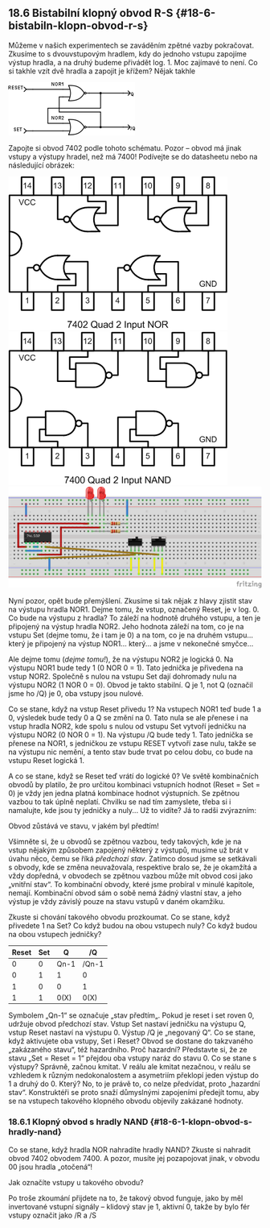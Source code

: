 ## 18.6 Bistabilní klopný obvod R-S {#18-6-bistabiln-klopn-obvod-r-s}

Můžeme v našich experimentech se zaváděním zpětné vazby pokračovat. Zkusíme to s dvouvstupovým hradlem, kdy do jednoho vstupu zapojíme výstup hradla, a na druhý budeme přivádět log. 1\. Moc zajímavé to není. Co si takhle vzít dvě hradla a zapojit je křížem? Nějak takhle

![219-1.png](../images/000122.png)

Zapojte si obvod 7402 podle tohoto schématu. Pozor – obvod má jinak vstupy a výstupy hradel, než má 7400! Podívejte se do datasheetu nebo na následující obrázek:

![219-2.png](../images/000218.png)![219-3.png](images/000140.png)![219-4.png](images/000306.png)

Nyní pozor, opět bude přemýšlení. Zkusíme si tak nějak z hlavy zjistit stav na výstupu hradla NOR1\. Dejme tomu, že vstup, označený Reset, je v log. 0\. Co bude na výstupu z hradla? To záleží na hodnotě druhého vstupu, a ten je připojený na výstup hradla NOR2\. Jeho hodnota záleží na tom, co je na vstupu Set (dejme tomu, že i tam je 0) a na tom, co je na druhém vstupu... který je připojený na výstup NOR1... který... a jsme v nekonečné smyčce…

Ale dejme tomu (_dejme tomu!_), že na výstupu NOR2 je logická 0\. Na výstupu NOR1 bude tedy 1 (0 NOR 0 = 1). Tato jednička je přivedena na vstup NOR2\. Společně s nulou na vstupu Set dají dohromady nulu na výstupu NOR2 (1 NOR 0 = 0). Obvod je takto stabilní. Q je 1, not Q (označil jsme ho /Q) je 0, oba vstupy jsou nulové.

Co se stane, když na vstup Reset přivedu 1? Na vstupech NOR1 teď bude 1 a 0, výsledek bude tedy 0 a Q se změní na 0\. Tato nula se ale přenese i na vstup hradla NOR2, kde spolu s nulou od vstupu Set vytvoří jedničku na výstupu NOR2 (0 NOR 0 = 1). Na výstupu /Q bude tedy 1\. Tato jednička se přenese na NOR1, s jedničkou ze vstupu RESET vytvoří zase nulu, takže se na výstupu nic nemění, a tento stav bude trvat po celou dobu, co bude na vstupu Reset logická 1.

A co se stane, když se Reset teď vrátí do logické 0? Ve světě kombinačních obvodů by platilo, že pro určitou kombinaci vstupních hodnot (Reset = Set = 0) je vždy jen jedna platná kombinace hodnot výstupních. Se zpětnou vazbou to tak úplně neplatí. Chvilku se nad tím zamyslete, třeba si i namalujte, kde jsou ty jedničky a nuly... Už to vidíte? Já to radši zvýrazním:

Obvod zůstává ve stavu, v jakém byl předtím!

Všimněte si, že u obvodů se zpětnou vazbou, tedy takových, kde je na vstup nějakým způsobem zapojený některý z výstupů, musíme už brát v úvahu něco, čemu se říká _předchozí stav_. Zatímco dosud jsme se setkávali s obvody, kde se změna neuvažovala, respektive bralo se, že je okamžítá a vždy dopředná, v obvodech se zpětnou vazbou může mít obvod cosi jako „vnitřní stav“. To  kombinační obvody, které jsme probíral v minulé kapitole, nemají. Kombinační obvod sám o sobě nemá žádný vlastní stav, a jeho výstup je vždy závislý pouze na stavu vstupů v daném okamžiku.

Zkuste si chování takového obvodu prozkoumat. Co se stane, když přivedete 1 na Set? Co když budou na obou vstupech nuly? Co když budou na obou vstupech jedničky?

| Reset | Set | Q | /Q |
| --- | --- | --- | --- |
| 0 | 0 | Qn-1 | /Qn-1 |
| 0 | 1 | 1 | 0 |
| 1 | 0 | 0 | 1 |
| 1 | 1 | 0(X) | 0(X) |

Symbolem „Qn-1“ se označuje „stav předtím„. Pokud je reset i set roven 0, udržuje obvod předchozí stav. Vstup Set nastaví jedničku na výstupu Q, vstup Reset nastaví na výstupu 0\. Výstup /Q je „negovaný Q“. Co se stane, když aktivujete oba vstupy, Set i Reset? Obvod se dostane do takzvaného „zakázaného stavu“, též hazardního. Proč hazardní? Představte si, že ze stavu „Set = Reset = 1“ přejdou oba vstupy naráz do stavu 0\. Co se stane s výstupy? Správně, začnou kmitat. V reálu ale kmitat nezačnou, v reálu se vzhledem k různým nedokonalostem a asymetriím překlopí jeden výstup do 1 a druhý do 0\. Který? No, to je právě to, co nelze předvídat, proto „hazardní stav“. Konstruktéři se proto snaží důmyslnými zapojeními předejít tomu, aby se na vstupech takového klopného obvodu objevily zakázané hodnoty.

### 18.6.1 Klopný obvod s hradly NAND {#18-6-1-klopn-obvod-s-hradly-nand}

Co se stane, když hradla NOR nahradíte hradly NAND? Zkuste si nahradit obvod 7402 obvodem 7400\. A pozor, musíte jej pozapojovat jinak, v obvodu 00 jsou hradla „otočená“!

Jak označíte vstupy u takového obvodu?

Po troše zkoumání přijdete na to, že takový obvod funguje, jako by měl invertované vstupní signály – klidový stav je 1, aktivní 0, takže by bylo fér vstupy označit jako /R a /S
